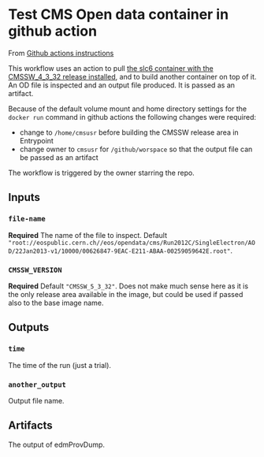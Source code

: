 # Test CMS Open data container in github action

From [Github actions instructions](https://help.github.com/en/actions/building-actions/creating-a-docker-container-action)

This workflow uses an action to pull [the slc6 container with the CMSSW_4_3_32 release installed](https://hub.docker.com/r/cmsopendata/cmssw_5_3_32), and to build another container on top of it. An OD file is inspected and an output file produced. It is passed as an artifact. 

Because of the default volume mount and home directory settings for the `docker run` command in github actions the following changes were required:
 - change to `/home/cmsusr` before building the CMSSW release area in Entrypoint
 - change owner to `cmsusr` for `/github/worspace` so that the output file can be passed as an artifact

The workflow is triggered by the owner starring the repo.

## Inputs

### `file-name`

**Required** The name of the file to inspect. Default `"root://eospublic.cern.ch//eos/opendata/cms/Run2012C/SingleElectron/AOD/22Jan2013-v1/10000/00626847-9EAC-E211-ABAA-00259059642E.root"`.

### `CMSSW_VERSION`

**Required**  Default `"CMSSW_5_3_32"`. Does not make much sense here as it is the only release area available in the image, but could be used if passed also to the base image name.

## Outputs

### `time`

The time of the run (just a trial).

### `another_output`

Output file name. 

## Artifacts

The output of edmProvDump.
